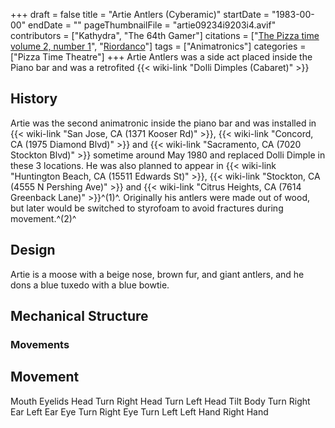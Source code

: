 +++
draft = false
title = "Artie Antlers (Cyberamic)"
startDate = "1983-00-00"
endDate = ""
pageThumbnailFile = "artie09234i9203i4.avif"
contributors = ["Kathydra", "The 64th Gamer"]
citations = ["[The Pizza time volume 2, number 1](%22http://showbizpizza.com/info/documents/ptt/ptt_pizzatimes-1980.pdf%22)", "[Riordanco](%22http://riordanco.com/projects_success.php%22)"]
tags = ["Animatronics"]
categories = ["Pizza Time Theatre"]
+++
Artie Antlers was a side act placed inside the Piano bar and was a retrofited {{< wiki-link "Dolli Dimples (Cabaret)" >}}

## History

Artie was the second animatronic inside the piano bar and was installed in {{< wiki-link "San Jose, CA (1371 Kooser Rd)" >}}, {{< wiki-link "Concord, CA (1975 Diamond Blvd)" >}} and {{< wiki-link "Sacramento, CA (7020 Stockton Blvd)" >}} sometime around May 1980 and replaced Dolli Dimple in these 3 locations. He was also planned to appear in {{< wiki-link "Huntington Beach, CA (15511 Edwards St)" >}}, {{< wiki-link "Stockton, CA (4555 N Pershing Ave)" >}} and {{< wiki-link "Citrus Heights, CA (7614 Greenback Lane)" >}}^(1)^.
Originally his antlers were made out of wood, but later would be switched to styrofoam to avoid fractures during movement.^(2)^

## Design

Artie is a moose with a beige nose, brown fur, and giant antlers, and he dons a blue tuxedo with a blue bowtie.

## Mechanical Structure

### Movements

  Movement
  -----------------
  Mouth
  Eyelids
  Head Turn Right
  Head Turn Left
  Head Tilt
  Body Turn
  Right Ear
  Left Ear
  Eye Turn Right
  Eye Turn Left
  Left Hand
  Right Hand
